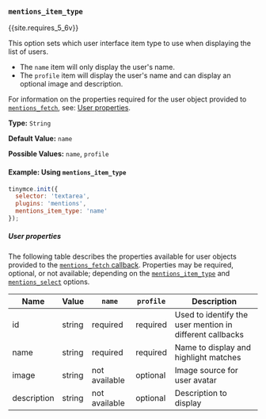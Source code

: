 ### `mentions_item_type`

{{site.requires_5_6v}}

This option sets which user interface item type to use when displaying the list of users.

- The `name` item will only display the user's name.
- The `profile` item will display the user's name and can display an optional image and description.

For information on the properties required for the user object provided to [`mentions_fetch`](#mentions_fetch), see: [User properties](#userproperties).

**Type:** `String`

**Default Value:** `name`

**Possible Values:** `name`, `profile`

#### Example: Using `mentions_item_type`

```js
tinymce.init({
  selector: 'textarea',
  plugins: 'mentions',
  mentions_item_type: 'name'
});
```

##### User properties

The following table describes the properties available for user objects provided to the [`mentions_fetch` callback](#mentions_fetch). Properties may be required, optional, or not available; depending on the [`mentions_item_type`](#mentions_item_type) and [`mentions_select`](#mentions_select) options.

| Name | Value | `name` | `profile` | Description |
| ---- | ----- | ----------- | ----------- | ----------- |
| id | string | required | required | Used to identify the user mention in different callbacks |
| name | string | required | required |  Name to display and highlight matches |
| image | string | not available | optional | Image source for user avatar |
| description | string | not available | optional | Description to display |

